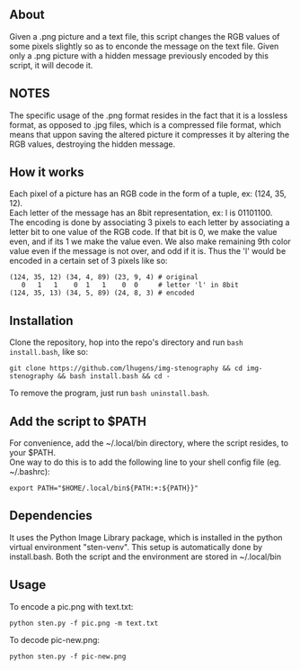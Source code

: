 ## About

Given a .png picture and a text file, this script changes the RGB values of some pixels slightly so as to enconde the message on the text file. Given only a .png picture with a hidden message previously encoded by this script, it will decode it.

## NOTES

The specific usage of the .png format resides in the fact that it is a lossless format, as opposed to  .jpg files, which is a compressed file format, which means that uppon saving the altered picture it compresses it by altering the RGB values, destroying the hidden message.

## How it works

Each pixel of a picture has an RGB code in the form of a tuple, ex: (124, 35, 12).\
Each letter of the message has an 8bit representation, ex: l is 01101100.\
The encoding is done by associating 3 pixels to each letter by associating a letter bit to one value of the RGB code. If that bit is 0, we make the value even, and if its 1 we make the value even. We also make remaining 9th color value even if the message is not over, and odd if it is. Thus the 'l' would  be encoded in a certain set of 3 pixels like so:

```
(124, 35, 12) (34, 4, 89) (23, 9, 4) # original
   0   1   1    0  1   1    0  0     # letter 'l' in 8bit
(124, 35, 13) (34, 5, 89) (24, 8, 3) # encoded
```

## Installation

Clone the repository, hop into the repo's directory and run `bash install.bash`, like so:

```
git clone https://github.com/lhugens/img-stenography && cd img-stenography && bash install.bash && cd -
```

To remove the program, just run `bash uninstall.bash`.

## Add the script to $PATH

For convenience, add the ~/.local/bin directory, where the script resides, to your $PATH. \
One way to do this is to add the following line to your shell config file (eg. ~/.bashrc):

```
export PATH="$HOME/.local/bin${PATH:+:${PATH}}"
```

## Dependencies

It uses the Python Image Library package, which is installed in the python virtual environment "sten-venv". This setup is automatically done by install.bash. Both the script and the environment are stored in ~/.local/bin

## Usage

To encode a pic.png with text.txt:
```
python sten.py -f pic.png -m text.txt
```

To decode pic-new.png:
```
python sten.py -f pic-new.png
```
